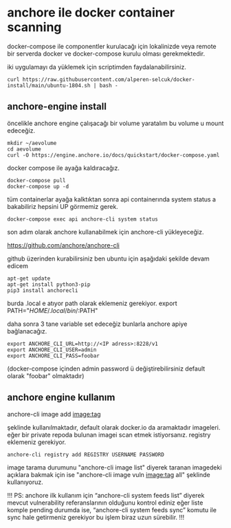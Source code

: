 # anchore ile docker container scanning

docker-compose ile componentler kurulacağı için lokalinizde veya remote bir serverda docker ve docker-compose kurulu olması gerekmektedir.

iki uygulamayı da yüklemek için scriptimden faydalanabilirsiniz.

```
curl https://raw.githubusercontent.com/alperen-selcuk/docker-install/main/ubuntu-1804.sh | bash - 
```

## anchore-engine install

öncelikle anchore engine çalışacağı bir volume yaratalım bu volume u mount edeceğiz.

```
mkdir ~/aevolume
cd aevolume
curl -O https://engine.anchore.io/docs/quickstart/docker-compose.yaml
```

docker compose ile ayağa kaldıracağız.

```
docker-compose pull
docker-compose up -d
```

tüm containerlar ayağa kalktıktan sonra api containerında system status a bakabiliriz hepsini UP görmemiz gerek.

```
docker-compose exec api anchore-cli system status
```

son adım olarak anchore kullanabilmek için anchore-cli yükleyeceğiz.

https://github.com/anchore/anchore-cli

github üzerinden kurabilirsiniz ben ubuntu için aşağıdaki şekilde devam edicem

```
apt-get update
apt-get install python3-pip
pip3 install anchorecli
```

burda .local e atıyor path olarak eklemeniz gerekiyor. export PATH="$HOME/.local/bin/:$PATH"

daha sonra 3 tane variable set edeceğiz bunlarla anchore apiye bağlanacağız.

```
export ANCHORE_CLI_URL=http://<IP adress>:8228/v1
export ANCHORE_CLI_USER=admin
export ANCHORE_CLI_PASS=foobar
```

(docker-compose içinden admin password ü değiştirebilirsiniz default olarak "foobar" olmaktadır)

## anchore engine kullanım

 anchore-cli image add <image:tag> 
 
 şeklinde kullanılmaktadır, default olarak docker.io da aramaktadır imageleri. eğer bir private repoda bulunan imagei scan etmek istiyorsanız. registry eklemeniz gerekiyor.
 ```
 anchore-cli registry add REGISTRY USERNAME PASSWORD
```

image tarama durumunu "anchore-cli image list" diyerek taranan imagedeki açıklara bakmak için ise "anchore-cli image vuln <image:tag> all" şeklinde kullanıyoruz.

!!!
PS: anchore ilk kullanım için “anchore-cli system feeds list” diyerek mevcut vulnerability referanslarının olduğunu kontrol ediniz eğer liste komple pending durumda ise, “anchore-cli system feeds sync” komutu ile sync hale getirmeniz gerekiyor bu işlem biraz uzun sürebilir.
!!!
